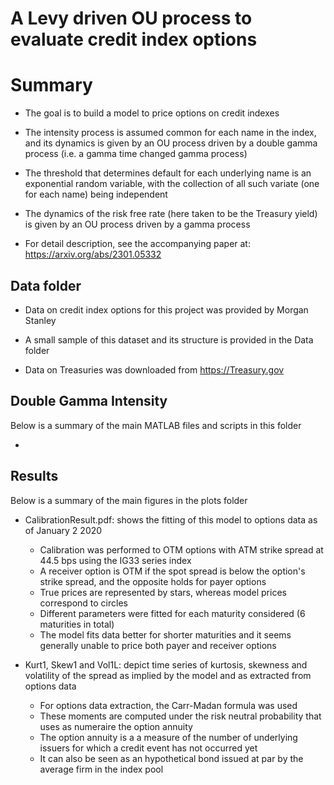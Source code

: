 # A Levy driven OU process to evaluate credit index options

# Summary 

- The goal is to build a model to price options on credit indexes

- The intensity process is assumed common for each name in the index, and its dynamics is given by an OU process driven by a double gamma process (i.e. a gamma time changed gamma process)

- The threshold that determines default for each underlying name is an exponential random variable, with the collection of all such variate (one for each name) being independent 

- The dynamics of the risk free rate (here taken to be the Treasury yield) is given by an OU process driven by a gamma process

- For detail description, see the accompanying paper at: https://arxiv.org/abs/2301.05332
  
## Data folder

- Data on credit index options for this project was provided by Morgan Stanley

- A small sample of this dataset and its structure is provided in the Data folder

- Data on Treasuries was downloaded from https://Treasury.gov

## Double Gamma Intensity

Below is a summary of the main MATLAB files and scripts in this folder

- 

## Results

Below is a summary of the main figures in the plots folder

- CalibrationResult.pdf: shows the fitting of this model to options data as of January 2 2020
  - Calibration was performed to OTM options with ATM strike spread at 44.5 bps using the IG33 series index
  - A receiver option is OTM if the spot spread is below the option's strike spread, and the opposite holds for payer options
  - True prices are represented by stars, whereas model prices correspond to circles
  - Different parameters were fitted for each maturity considered (6 maturities in total)
  - The model fits data better for shorter maturities and it seems generally unable to price both payer and receiver options

- Kurt1, Skew1 and Vol1L: depict time series of kurtosis, skewness and volatility of the spread as implied by the model and as extracted from options data
  - For options data extraction, the Carr-Madan formula was used
  - These moments are computed under the risk neutral probability that uses as numeraire the option annuity
  - The option annuity is a a measure of the number of underlying issuers for which a credit event has not occurred yet
  - It can also be seen as an hypothetical bond issued at par by the average firm in the index pool
